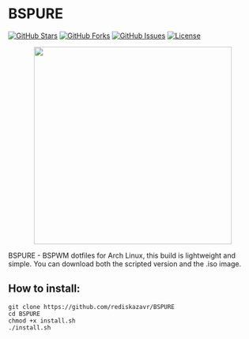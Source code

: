 # BSPURE

[![GitHub Stars](https://img.shields.io/github/stars/rediskazavr/BSPURE.svg?style=social&label=Star)](https://github.com/rediskazavr/BSPURE)
[![GitHub Forks](https://img.shields.io/github/forks/rediskazavr/BSPURE.svg?style=social&label=Fork)](https://github.com/rediskazavr/BSPURE)
[![GitHub Issues](https://img.shields.io/github/issues/rediskazavr/BSPURE.svg)](https://github.com/rediskazavr/BSPURE/issues)
[![License](https://img.shields.io/github/license/rediskazavr/BSPURE.svg)](https://github.com/rediskazavr/BSPURE/blob/master/LICENSE)

<p align="center">
  <img src="./docs/latte.png" width="400" />
</p>

BSPURE - BSPWM dotfiles for Arch Linux, this build is lightweight and simple. You can download both the scripted version and the .iso image.

## How to install:
```
git clone https://github.com/rediskazavr/BSPURE
cd BSPURE
chmod +x install.sh
./install.sh
```
